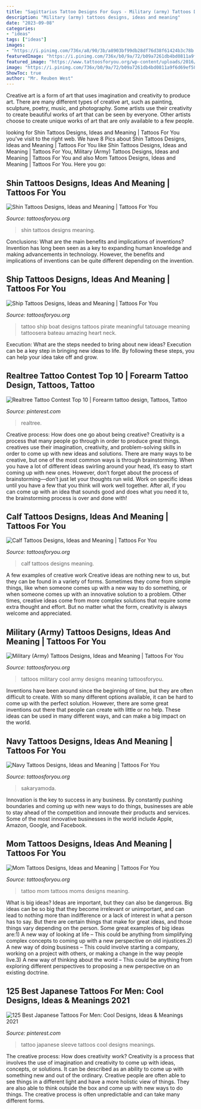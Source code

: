 ```yaml
---
title: "Sagittarius Tattoo Designs For Guys - Military (army) Tattoos Designs, Ideas And Meaning"
description: "Military (army) tattoos designs, ideas and meaning"
date: "2023-09-08"
categories:
- "ideas"
tags: ["ideas"]
images:
- "https://i.pinimg.com/736x/a8/90/3b/a8903bf99db28df76d38f61424b3c78b.jpg"
featuredImage: "https://i.pinimg.com/736x/b0/9a/72/b09a7261db4bd0811a9f6d69ef58d682--deer-hunting-tops.jpg"
featured_image: "https://www.tattoosforyou.org/wp-content/uploads/2016/03/Tattoos-on-Shin.jpg"
image: "https://i.pinimg.com/736x/b0/9a/72/b09a7261db4bd0811a9f6d69ef58d682--deer-hunting-tops.jpg"
ShowToc: true
author: "Mr. Reuben West"
---
```



Creative art is a form of art that uses imagination and creativity to produce art. There are many different types of creative art, such as painting, sculpture, poetry, music, and photography. Some artists use their creativity to create beautiful works of art that can be seen by everyone. Other artists choose to create unique works of art that are only available to a few people.

	

		
looking for Shin Tattoos Designs, Ideas and Meaning | Tattoos For You you've visit to the right web. We have 8 Pics about Shin Tattoos Designs, Ideas and Meaning | Tattoos For You like Shin Tattoos Designs, Ideas and Meaning | Tattoos For You, Military (Army) Tattoos Designs, Ideas and Meaning | Tattoos For You and also Mom Tattoos Designs, Ideas and Meaning | Tattoos For You. Here you go:
		
    
## Shin Tattoos Designs, Ideas And Meaning | Tattoos For You

<img loading=lazy src="https://www.tattoosforyou.org/wp-content/uploads/2016/03/Tattoos-on-Shin.jpg" onerror="this.onerror=null;this.src='https://tse4.mm.bing.net/th?id=OIP.jumI5KyJkPsc0fwxZ1WJqgHaLH&amp;pid=15.1';" alt="Shin Tattoos Designs, Ideas and Meaning | Tattoos For You">

_Source: tattoosforyou.org_

>shin tattoos designs meaning. 

	

Conclusions: What are the main benefits and implications of inventions?
Invention has long been seen as a key to expanding human knowledge and making advancements in technology. However, the benefits and implications of inventions can be quite different depending on the invention.

    
## Ship Tattoos Designs, Ideas And Meaning | Tattoos For You

<img loading=lazy src="http://www.tattoosforyou.org/wp-content/uploads/2016/05/Ship-Tattoo-Designs.jpg" onerror="this.onerror=null;this.src='https://tse4.mm.bing.net/th?id=OIP.ioinZHguQtSAc6eApvU46QHaJ4&amp;pid=15.1';" alt="Ship Tattoos Designs, Ideas and Meaning | Tattoos For You">

_Source: tattoosforyou.org_

>tattoo ship boat designs tattoos pirate meaningful tatouage meaning tattoosera bateau amazing heart neck. 

	

Execution: What are the steps needed to bring about new ideas?
Execution can be a key step in bringing new ideas to life. By following these steps, you can help your idea take off and grow.

    
## Realtree Tattoo Contest Top 10 | Forearm Tattoo Design, Tattoos, Tattoo

<img loading=lazy src="https://i.pinimg.com/736x/b0/9a/72/b09a7261db4bd0811a9f6d69ef58d682--deer-hunting-tops.jpg" onerror="this.onerror=null;this.src='https://tse1.mm.bing.net/th?id=OIP.UBtnZXoORSi1Gvj6mh1nsAHaJ4&amp;pid=15.1';" alt="Realtree Tattoo Contest Top 10 | Forearm tattoo design, Tattoos, Tattoo">

_Source: pinterest.com_

>realtree. 

	

Creative process: How does one go about being creative?
Creativity is a process that many people go through in order to produce great things. creatives use their imagination, creativity, and problem-solving skills in order to come up with new ideas and solutions. There are many ways to be creative, but one of the most common ways is through brainstorming. When you have a lot of different ideas swirling around your head, it’s easy to start coming up with new ones. However, don’t forget about the process of brainstorming—don’t just let your thoughts run wild. Work on specific ideas until you have a few that you think will work well together. After all, if you can come up with an idea that sounds good and does what you need it to, the brainstorming process is over and done with!

    
## Calf Tattoos Designs, Ideas And Meaning | Tattoos For You

<img loading=lazy src="https://www.tattoosforyou.org/wp-content/uploads/2016/05/Calf-Tattoos-Men.jpg" onerror="this.onerror=null;this.src='https://tse3.mm.bing.net/th?id=OIP.AfFgnn-Mk8FypLvNSYg_8wAAAA&amp;pid=15.1';" alt="Calf Tattoos Designs, Ideas and Meaning | Tattoos For You">

_Source: tattoosforyou.org_

>calf tattoos designs meaning. 

	

A few examples of creative work
Creative ideas are nothing new to us, but they can be found in a variety of forms. Sometimes they come from simple things, like when someone comes up with a new way to do something, or when someone comes up with an innovative solution to a problem. Other times, creative ideas come from more complex solutions that require some extra thought and effort. But no matter what the form, creativity is always welcome and appreciated.

    
## Military (Army) Tattoos Designs, Ideas And Meaning | Tattoos For You

<img loading=lazy src="http://www.tattoosforyou.org/wp-content/uploads/2013/10/Cool-Military-Tattoos-767x1024.jpg" onerror="this.onerror=null;this.src='https://tse4.mm.bing.net/th?id=OIP.vYqAfy9oNgkNuFCnZrNHZAHaJ4&amp;pid=15.1';" alt="Military (Army) Tattoos Designs, Ideas and Meaning | Tattoos For You">

_Source: tattoosforyou.org_

>tattoos military cool army designs meaning tattoosforyou. 

	

Inventions have been around since the beginning of time, but they are often difficult to create. With so many different options available, it can be hard to come up with the perfect solution. However, there are some great inventions out there that people can create with little or no help. These ideas can be used in many different ways, and can make a big impact on the world.

    
## Navy Tattoos Designs, Ideas And Meaning | Tattoos For You

<img loading=lazy src="https://www.tattoosforyou.org/wp-content/uploads/2013/10/Navy-Anchor-Tattoos-Designs-526x1024.jpg" onerror="this.onerror=null;this.src='https://tse4.mm.bing.net/th?id=OIP.UpV4GtKJa-6s55utpVPn6wHaOa&amp;pid=15.1';" alt="Navy Tattoos Designs, Ideas and Meaning | Tattoos For You">

_Source: tattoosforyou.org_

>sakaryamoda. 

	

Innovation is the key to success in any business. By constantly pushing boundaries and coming up with new ways to do things, businesses are able to stay ahead of the competition and innovate their products and services. Some of the most innovative businesses in the world include Apple, Amazon, Google, and Facebook.

    
## Mom Tattoos Designs, Ideas And Meaning | Tattoos For You

<img loading=lazy src="http://www.tattoosforyou.org/wp-content/uploads/2013/10/Tattoo-Ideas-For-Moms.jpg" onerror="this.onerror=null;this.src='https://tse3.mm.bing.net/th?id=OIP.cZqX9_PFtEaQWoos1UyhaAHaLI&amp;pid=15.1';" alt="Mom Tattoos Designs, Ideas and Meaning | Tattoos For You">

_Source: tattoosforyou.org_

>tattoo mom tattoos moms designs meaning. 

	

What is big ideas?
Ideas are important, but they can also be dangerous. Big ideas can be so big that they become irrelevant or unimportant, and can lead to nothing more than indifference or a lack of interest in what a person has to say. But there are certain things that make for great ideas, and those things vary depending on the person. Some great examples of big ideas are:1) A new way of looking at life – This could be anything from simplifying complex concepts to coming up with a new perspective on old injustices.2) A new way of doing business – This could involve starting a company, working on a project with others, or making a change in the way people live.3) A new way of thinking about the world – This could be anything from exploring different perspectives to proposing a new perspective on an existing doctrine.

    
## 125 Best Japanese Tattoos For Men: Cool Designs, Ideas &amp; Meanings 2021

<img loading=lazy src="https://i.pinimg.com/736x/a8/90/3b/a8903bf99db28df76d38f61424b3c78b.jpg" onerror="this.onerror=null;this.src='https://tse2.mm.bing.net/th?id=OIP.LqKbvqt_ALNU3rEfwVHLPAHaLq&amp;pid=15.1';" alt="125 Best Japanese Tattoos For Men: Cool Designs, Ideas &amp; Meanings 2021">

_Source: pinterest.com_

>tattoo japanese sleeve tattoos cool designs meanings. 

	

The creative process: How does creativity work?
Creativity is a process that involves the use of imagination and creativity to come up with ideas, concepts, or solutions. It can be described as an ability to come up with something new and out of the ordinary. Creative people are often able to see things in a different light and have a more holistic view of things. They are also able to think outside the box and come up with new ways to do things. The creative process is often unpredictable and can take many different forms.

